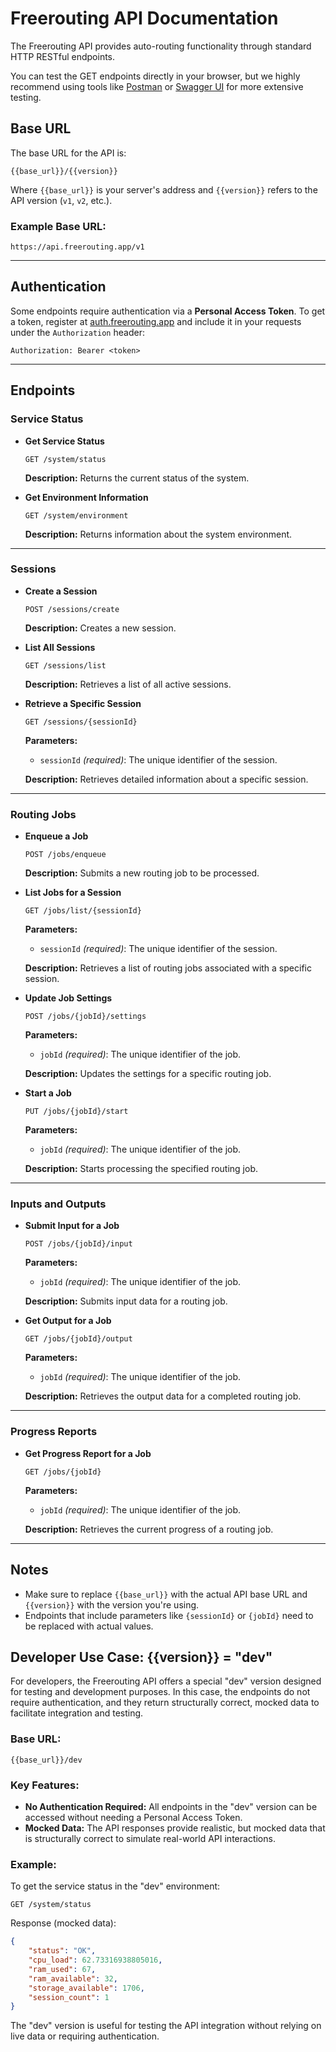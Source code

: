 # Freerouting API Documentation

The Freerouting API provides auto-routing functionality through standard HTTP RESTful endpoints.

You can test the GET endpoints directly in your browser, but we highly recommend using tools like [Postman](https://www.postman.com/) or [Swagger UI](https://swagger.io/tools/swagger-ui/) for more extensive testing.

## Base URL

The base URL for the API is:

```
{{base_url}}/{{version}}
```

Where `{{base_url}}` is your server's address and `{{version}}` refers to the API version (`v1`, `v2`, etc.).

### Example Base URL:
```
https://api.freerouting.app/v1
```

---

## Authentication

Some endpoints require authentication via a **Personal Access Token**. To get a token, register at [auth.freerouting.app](https://auth.freerouting.app) and include it in your requests under the `Authorization` header:

```
Authorization: Bearer <token>
```

---

## Endpoints

### Service Status

- **Get Service Status**
  ```
  GET /system/status
  ```

  **Description:** Returns the current status of the system.

- **Get Environment Information**
  ```
  GET /system/environment
  ```

  **Description:** Returns information about the system environment.

---

### Sessions

- **Create a Session**
  ```
  POST /sessions/create
  ```

  **Description:** Creates a new session.

- **List All Sessions**
  ```
  GET /sessions/list
  ```

  **Description:** Retrieves a list of all active sessions.

- **Retrieve a Specific Session**
  ```
  GET /sessions/{sessionId}
  ```

  **Parameters:**
  - `sessionId` *(required)*: The unique identifier of the session.

  **Description:** Retrieves detailed information about a specific session.

---

### Routing Jobs

- **Enqueue a Job**
  ```
  POST /jobs/enqueue
  ```

  **Description:** Submits a new routing job to be processed.

- **List Jobs for a Session**
  ```
  GET /jobs/list/{sessionId}
  ```

  **Parameters:**
  - `sessionId` *(required)*: The unique identifier of the session.

  **Description:** Retrieves a list of routing jobs associated with a specific session.

- **Update Job Settings**
  ```
  POST /jobs/{jobId}/settings
  ```

  **Parameters:**
  - `jobId` *(required)*: The unique identifier of the job.

  **Description:** Updates the settings for a specific routing job.

- **Start a Job**
  ```
  PUT /jobs/{jobId}/start
  ```

  **Parameters:**
  - `jobId` *(required)*: The unique identifier of the job.

  **Description:** Starts processing the specified routing job.

---

### Inputs and Outputs

- **Submit Input for a Job**
  ```
  POST /jobs/{jobId}/input
  ```

  **Parameters:**
  - `jobId` *(required)*: The unique identifier of the job.

  **Description:** Submits input data for a routing job.

- **Get Output for a Job**
  ```
  GET /jobs/{jobId}/output
  ```

  **Parameters:**
  - `jobId` *(required)*: The unique identifier of the job.

  **Description:** Retrieves the output data for a completed routing job.

---

### Progress Reports

- **Get Progress Report for a Job**
  ```
  GET /jobs/{jobId}
  ```

  **Parameters:**
  - `jobId` *(required)*: The unique identifier of the job.

  **Description:** Retrieves the current progress of a routing job.

---

## Notes

- Make sure to replace `{{base_url}}` with the actual API base URL and `{{version}}` with the version you're using.
- Endpoints that include parameters like `{sessionId}` or `{jobId}` need to be replaced with actual values.

## Developer Use Case: {{version}} = "dev"

For developers, the Freerouting API offers a special "dev" version designed for testing and development purposes. In this case, the endpoints do not require authentication, and they return structurally correct, mocked data to facilitate integration and testing.

### Base URL:
```
{{base_url}}/dev
```

### Key Features:
- **No Authentication Required:** All endpoints in the "dev" version can be accessed without needing a Personal Access Token.
- **Mocked Data:** The API responses provide realistic, but mocked data that is structurally correct to simulate real-world API interactions.
  
### Example:
To get the service status in the "dev" environment:
```
GET /system/status
```
Response (mocked data):
```json
{
    "status": "OK",
    "cpu_load": 62.73316938805016,
    "ram_used": 67,
    "ram_available": 32,
    "storage_available": 1706,
    "session_count": 1
}
```

The "dev" version is useful for testing the API integration without relying on live data or requiring authentication.

